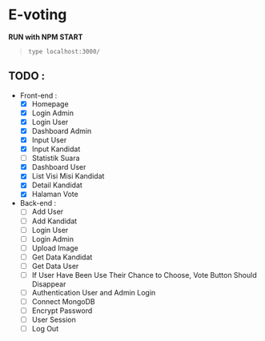 # E-voting

**RUN with NPM START**
>```type localhost:3000/```

## TODO :
* Front-end :
  - [x] Homepage 
  - [x] Login Admin
  - [x] Login User
  - [x] Dashboard Admin
  - [x] Input User
  - [x] Input Kandidat
  - [ ] Statistik Suara
  - [x] Dashboard User 
  - [x] List Visi Misi Kandidat
  - [x] Detail Kandidat
  - [x] Halaman Vote
	
* Back-end :
  - [ ] Add User
  - [ ] Add Kandidat
  - [ ] Login User
  - [ ] Login Admin
  - [ ] Upload Image
  - [ ] Get Data Kandidat
  - [ ] Get Data User
  - [ ] If User Have Been Use Their Chance to Choose, Vote Button Should Disappear
  - [ ] Authentication User and Admin Login
  - [ ] Connect MongoDB
  - [ ] Encrypt Password
  - [ ] User Session
  - [ ] Log Out
